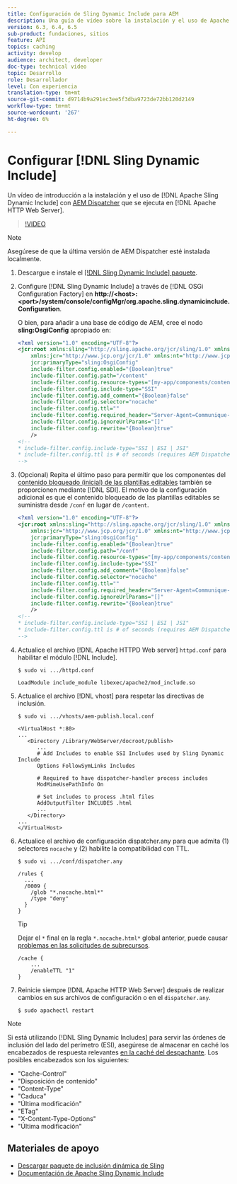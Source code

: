 ```yaml
---
title: Configuración de Sling Dynamic Include para AEM
description: Una guía de vídeo sobre la instalación y el uso de Apache Sling Dynamic Include con AEM Dispatcher que se ejecuta en el servidor web HTTP Apache.
version: 6.3, 6.4, 6.5
sub-product: fundaciones, sitios
feature: API
topics: caching
activity: develop
audience: architect, developer
doc-type: technical video
topic: Desarrollo
role: Desarrollador
level: Con experiencia
translation-type: tm+mt
source-git-commit: d9714b9a291ec3ee5f3dba9723de72bb120d2149
workflow-type: tm+mt
source-wordcount: '267'
ht-degree: 6%

---
```



# Configurar [!DNL Sling Dynamic Include]

Un vídeo de introducción a la instalación y el uso de [!DNL Apache Sling Dynamic Include] con [AEM Dispatcher](https://docs.adobe.com/content/help/es-ES/experience-manager-dispatcher/using/dispatcher.html) que se ejecuta en [!DNL Apache HTTP Web Server].

>[!VIDEO](https://video.tv.adobe.com/v/17040/?quality=12&learn=on)

>[!NOTE]
>
> Asegúrese de que la última versión de AEM Dispatcher esté instalada localmente.

1. Descargue e instale el [[!DNL Sling Dynamic Include] paquete](https://sling.apache.org/downloads.cgi).
1. Configure [!DNL Sling Dynamic Include] a través de [!DNL OSGi Configuration Factory] en **http://&lt;host>:&lt;port>/system/console/configMgr/org.apache.sling.dynamicinclude.Configuration**.

   O bien, para añadir a una base de código de AEM, cree el nodo **sling:OsgiConfig** apropiado en:

   ```xml
   <?xml version="1.0" encoding="UTF-8"?>
   <jcr:root xmlns:sling="http://sling.apache.org/jcr/sling/1.0" xmlns:cq="http://www.day.com/jcr/cq/1.0"
       xmlns:jcr="http://www.jcp.org/jcr/1.0" xmlns:nt="http://www.jcp.org/jcr/nt/1.0"
       jcr:primaryType="sling:OsgiConfig"
       include-filter.config.enabled="{Boolean}true"
       include-filter.config.path="/content"
       include-filter.config.resource-types="[my-app/components/content/highly-dynamic]"
       include-filter.config.include-type="SSI" 
       include-filter.config.add_comment="{Boolean}false"
       include-filter.config.selector="nocache"
       include-filter.config.ttl=""
       include-filter.config.required_header="Server-Agent=Communique-Dispatcher"
       include-filter.config.ignoreUrlParams="[]"
       include-filter.config.rewrite="{Boolean}true"
       />
   <!--
   * include-filter.config.include-type="SSI | ESI | JSI"
   * include-filter.config.ttl is # of seconds (requires AEM Dispatcher 4.1.11+)
   -->
   ```

1. (Opcional) Repita el último paso para permitir que los componentes del [contenido bloqueado (inicial) de las plantillas editables](https://helpx.adobe.com/es/experience-manager/6-5/sites/developing/using/page-templates-editable.html) también se proporcionen mediante [!DNL SDI]. El motivo de la configuración adicional es que el contenido bloqueado de las plantillas editables se suministra desde `/conf` en lugar de `/content`.

   ```xml
   <?xml version="1.0" encoding="UTF-8"?>
   <jcr:root xmlns:sling="http://sling.apache.org/jcr/sling/1.0" xmlns:cq="http://www.day.com/jcr/cq/1.0"
       xmlns:jcr="http://www.jcp.org/jcr/1.0" xmlns:nt="http://www.jcp.org/jcr/nt/1.0"
       jcr:primaryType="sling:OsgiConfig"
       include-filter.config.enabled="{Boolean}true"
       include-filter.config.path="/conf"
       include-filter.config.resource-types="[my-app/components/content/highly-dynamic]"
       include-filter.config.include-type="SSI" 
       include-filter.config.add_comment="{Boolean}false"
       include-filter.config.selector="nocache"
       include-filter.config.ttl=""
       include-filter.config.required_header="Server-Agent=Communique-Dispatcher"
       include-filter.config.ignoreUrlParams="[]"
       include-filter.config.rewrite="{Boolean}true"
       />
   <!--
   * include-filter.config.include-type="SSI | ESI | JSI"
   * include-filter.config.ttl is # of seconds (requires AEM Dispatcher 4.1.11+)
   -->
   ```

1. Actualice el archivo [!DNL Apache HTTPD Web server] `httpd.conf` para habilitar el módulo [!DNL Include].

   ```shell
   $ sudo vi .../httpd.conf
   ```

   ```shell
   LoadModule include_module libexec/apache2/mod_include.so
   ```

1. Actualice el archivo [!DNL vhost] para respetar las directivas de inclusión.

   ```shell
   $ sudo vi .../vhosts/aem-publish.local.conf
   ```

   ```shell
   <VirtualHost *:80>
   ...
      <Directory /Library/WebServer/docroot/publish>
         ...
         # Add Includes to enable SSI Includes used by Sling Dynamic Include
         Options FollowSymLinks Includes
   
         # Required to have dispatcher-handler process includes
         ModMimeUsePathInfo On
   
         # Set includes to process .html files
         AddOutputFilter INCLUDES .html
         ...
      </Directory>
   ...
   </VirtualHost>
   ```

1. Actualice el archivo de configuración dispatcher.any para que admita (1) selectores `nocache` y (2) habilite la compatibilidad con TTL.

   ```shell
   $ sudo vi .../conf/dispatcher.any
   ```

   ```shell
   /rules {
     ...
     /0009 {
       /glob "*.nocache.html*"
       /type "deny"
     } 
   }
   ```

   >[!TIP]
   >
   > Dejar el `*` final en la regla `*.nocache.html*` global anterior, puede causar [problemas en las solicitudes de subrecursos](https://github.com/AdobeDocs/experience-manager-learn.en/issues/16).

   ```shell
   /cache {
       ...
       /enableTTL "1"
   }
   ```

1. Reinicie siempre [!DNL Apache HTTP Web Server] después de realizar cambios en sus archivos de configuración o en el `dispatcher.any`.

   ```shell
   $ sudo apachectl restart
   ```

>[!NOTE]
>
>Si está utilizando [!DNL Sling Dynamic Includes] para servir las órdenes de inclusión del lado del perímetro (ESI), asegúrese de almacenar en caché los encabezados de respuesta relevantes [en la caché del despachante](https://docs.adobe.com/content/help/en/experience-manager-dispatcher/using/configuring/dispatcher-configuration.html#CachingHTTPResponseHeaders). Los posibles encabezados son los siguientes:
>
>* &quot;Cache-Control&quot;
>* &quot;Disposición de contenido&quot;
>* &quot;Content-Type&quot;
>* &quot;Caduca&quot;
>* &quot;Última modificación&quot;
>* &quot;ETag&quot;
>* &quot;X-Content-Type-Options&quot;
>* &quot;Última modificación&quot;

>



## Materiales de apoyo

* [Descargar paquete de inclusión dinámica de Sling](https://sling.apache.org/downloads.cgi)
* [Documentación de Apache Sling Dynamic Include](https://github.com/Cognifide/Sling-Dynamic-Include)
